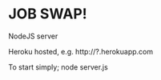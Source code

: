 # JOB SWAP!

NodeJS server

Heroku hosted, e.g.
http://?.herokuapp.com

To start simply;
node server.js